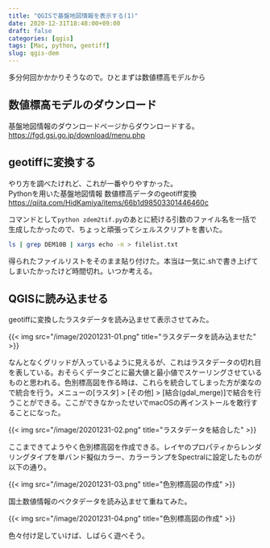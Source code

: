 ```yaml
---
title: "QGISで基盤地図情報を表示する(1)"
date: 2020-12-31T18:48:00+09:00
draft: false
categories: [qgis]
tags: [Mac, python, geotiff]
slug: qgis-dem
---
```

多分何回かかかりそうなので。ひとまずは数値標高モデルから

## 数値標高モデルのダウンロード
基盤地図情報のダウンロードページからダウンロードする。  
https://fgd.gsi.go.jp/download/menu.php

## geotiffに変換する
やり方を調べたけれど、これが一番やりやすかった。  
Pythonを用いた基盤地図情報 数値標高データのgeotiff変換  
https://qiita.com/HidKamiya/items/66b1d98503301446460c

コマンドとして`python zdem2tif.py`のあとに続ける引数のファイル名を一括で生成したかったので、ちょっと頑張ってシェルスクリプトを書いた。
```zsh
ls | grep DEM10B | xargs echo -n > filelist.txt
```

得られたファイルリストをそのまま貼り付けた。本当は一気に.shで書き上げてしまいたかったけど時間切れ。いつか考える。

## QGISに読み込ませる
geotiffに変換したラスタデータを読み込ませて表示させてみた。

{{< img src="/image/20201231-01.png" title="ラスタデータを読み込ませた" >}}

なんとなくグリッドが入っているように見えるが、これはラスタデータの切れ目を表している。おそらくデータごとに最大値と最小値でスケーリングさせているものと思われる。色別標高図を作る時は、これらを統合してしまった方が楽なので統合を行う。メニューの[ラスタ] > [その他] > [結合(gdal_merge)]で結合を行うことができる。ここができなかったせいでmacOSの再インストールを敢行することになった。

{{< img src="/image/20201231-02.png" title="ラスタデータを結合した" >}}

ここまできてようやく色別標高図を作成できる。レイヤのプロパティからレンダリングタイプを単バンド擬似カラー、カラーランプをSpectralに設定したものが以下の通り。

{{< img src="/image/20201231-03.png" title="色別標高図の作成" >}}

国土数値情報のベクタデータを読み込ませて重ねてみた。

{{< img src="/image/20201231-04.png" title="色別標高図の作成" >}}

色々付け足していけば、しばらく遊べそう。
